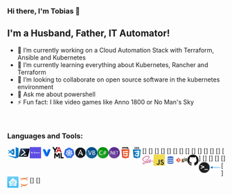 ### Hi there, I'm Tobias 👋

## I'm a Husband, Father, IT Automator!

- 🔭 I’m currently working on a Cloud Automation Stack with Terraform, Ansible and Kubernetes
- 🌱 I’m currently learning everything about Kubernetes, Rancher and Terraform
- 👯 I’m looking to collaborate on open source software in the kubernetes environment
- 💬 Ask me about powershell
- ⚡ Fun fact: I like video games like Anno 1800 or No Man's Sky

<br />

### Languages and Tools:

[<img align="left" alt="Visual Studio Code" width="26px" src="https://raw.githubusercontent.com/github/explore/80688e429a7d4ef2fca1e82350fe8e3517d3494d/topics/visual-studio-code/visual-studio-code.png" />]
[<img align="left" alt="Powershell" width="26px" src="https://github.com/github/explore/blob/master/topics/powershell/powershell.png"/>]
[<img align="left" alt="Terraform" width="26px" src="https://github.com/github/explore/blob/master/topics/terraform/terraform.png"/>]
[<img align="left" alt="Vagrant" width="26px" src="https://github.com/github/explore/blob/master/topics/vagrant/vagrant.png"/>]
[<img align="left" alt="YAML" width="26px" src="https://github.com/github/explore/blob/master/topics/yaml/yaml.png"/>]
[<img align="left" alt="Kubernetes" width="26px" src="https://github.com/github/explore/blob/master/topics/kubernetes/kubernetes.png"/>]
[<img align="left" alt="Ansible" width="26px" src="https://github.com/github/explore/blob/master/topics/ansible/ansible.png"/>]
[<img align="left" alt="Visual Basic" width="26px" src="https://github.com/github/explore/blob/master/topics/visual-basic/visual-basic.png"/>]
[<img align="left" alt="CSharp" width="26px" src="https://github.com/github/explore/blob/master/topics/csharp/csharp.png"/>]
[<img align="left" alt="DotNet" width="26px" src="https://github.com/github/explore/blob/master/topics/dotnet/dotnet.png"/>]
[<img align="left" alt="HTML" width="26px" src="https://raw.githubusercontent.com/github/explore/80688e429a7d4ef2fca1e82350fe8e3517d3494d/topics/html/html.png" />]
[<img align="left" alt="CSS3" width="26px" src="https://raw.githubusercontent.com/github/explore/80688e429a7d4ef2fca1e82350fe8e3517d3494d/topics/css/css.png" />]
[<img align="left" alt="Sass" width="26px" src="https://raw.githubusercontent.com/github/explore/80688e429a7d4ef2fca1e82350fe8e3517d3494d/topics/sass/sass.png" />]
[<img align="left" alt="JavaScript" width="26px" src="https://raw.githubusercontent.com/github/explore/80688e429a7d4ef2fca1e82350fe8e3517d3494d/topics/javascript/javascript.png" />]
[<img align="left" alt="SQL" width="26px" src="https://raw.githubusercontent.com/github/explore/80688e429a7d4ef2fca1e82350fe8e3517d3494d/topics/sql/sql.png" />]
[<img align="left" alt="Git" width="26px" src="https://raw.githubusercontent.com/github/explore/80688e429a7d4ef2fca1e82350fe8e3517d3494d/topics/git/git.png" />]
[<img align="left" alt="GitHub" width="26px" src="https://raw.githubusercontent.com/github/explore/78df643247d429f6cc873026c0622819ad797942/topics/github/github.png" />]
[<img align="left" alt="Terminal" width="26px" src="https://raw.githubusercontent.com/github/explore/80688e429a7d4ef2fca1e82350fe8e3517d3494d/topics/terminal/terminal.png" />]
[<img align="left" alt="Windows" width="26px" src="https://github.com/github/explore/blob/master/topics/windows/windows.png" />]
[<img align="left" alt="Home-Assistant" width="26px" src="https://github.com/github/explore/blob/master/topics/home-assistant/home-assistant.png" />]
[<img align="left" alt="Jupyter-Notebook" width="26px" src="https://github.com/github/explore/blob/master/topics/jupyter-notebook/jupyter-notebook.png" />]
